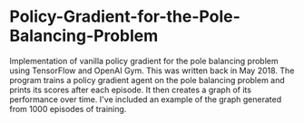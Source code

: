# Policy-Gradient-for-the-Pole-Balancing-Problem
Implementation of vanilla policy gradient for the pole balancing problem using TensorFlow and OpenAI Gym. This was written back in May 2018. 
The program trains a policy gradient agent on the pole balancing problem and prints its scores after each episode. It then creates a graph of its performance over time. I've included an example of the graph generated from 1000 episodes of training.

